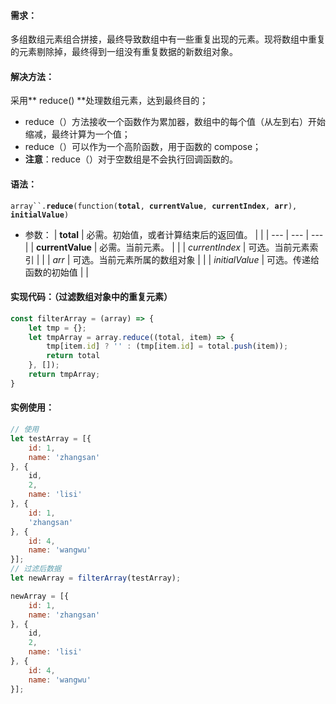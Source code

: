 #### 需求：
多组数组元素组合拼接，最终导致数组中有一些重复出现的元素。现将数组中重复的元素剔除掉，最终得到一组没有重复数据的新数组对象。
#### 解决方法：
采用** reduce() **处理数组元素，达到最终目的；

   - reduce（）方法接收一个函数作为累加器，数组中的每个值（从左到右）开始缩减，最终计算为一个值；
   - reduce（）可以作为一个高阶函数，用于函数的 compose；
- **注意**：reduce（）对于空数组是不会执行回调函数的。
#### 语法：
`array``.`**`reduce`**`(function(`**`total`**`, `**`currentValue`**`, `**`currentIndex`**`, `**`arr`**`), `**`initialValue`**`)`

- 参数：
| **total** | 必需。初始值，或者计算结束后的返回值。 |  |
| --- | --- | --- |
| **currentValue** | 必需。当前元素。 |  |
| _currentIndex_ | 可选。当前元素索引 |  |
| _arr_ | 可选。当前元素所属的数组对象 |  |
| _initialValue_ | 可选。传递给函数的初始值 |  |

#### 实现代码：（过滤数组对象中的重复元素）
```javascript
const filterArray = (array) => {
	let tmp = {};
	let tmpArray = array.reduce((total, item) => {
		tmp[item.id] ? '' : (tmp[item.id] = total.push(item));
		return total
	}, []);
	return tmpArray;
}
```
#### 实例使用：
```javascript
// 使用
let testArray = [{
	id: 1,
	name: 'zhangsan'
}, {
	id,
	2,
	name: 'lisi'
}, {
	id: 1,
	'zhangsan'
}, {
	id: 4,
	name: 'wangwu'
}];
// 过滤后数据
let newArray = filterArray(testArray);

newArray = [{
	id: 1,
	name: 'zhangsan'
}, {
	id,
	2,
	name: 'lisi'
}, {
	id: 4,
	name: 'wangwu'
}];
```
